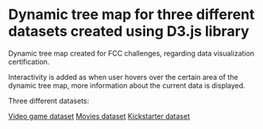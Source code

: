 # Dynamic tree map for three different datasets created using D3.js library

Dynamic tree map created for FCC challenges, regarding data visualization certification.

Interactivity is added as when user hovers over the certain area of the dynamic tree map, more information about the current data is displayed.

Three different datasets:

[Video game dataset](https://cdn.freecodecamp.org/testable-projects-fcc/data/tree_map/video-game-sales-data.json)
[Movies dataset](https://cdn.freecodecamp.org/testable-projects-fcc/data/tree_map/movie-data.json)
[Kickstarter dataset](https://cdn.freecodecamp.org/testable-projects-fcc/data/tree_map/kickstarter-funding-data.json)
